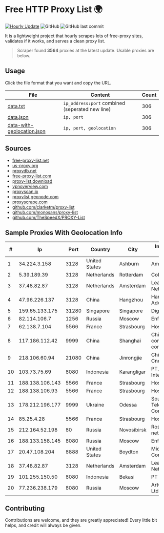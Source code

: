 
# Free HTTP Proxy List 🌍

[![Hourly Update](https://github.com/mertguvencli/http-proxy-list/actions/workflows/main.yml/badge.svg?branch=main)](https://github.com/mertguvencli/http-proxy-list/actions/workflows/main.yml)
![GitHub](https://img.shields.io/github/license/mertguvencli/http-proxy-list)
![GitHub last commit](https://img.shields.io/github/last-commit/mertguvencli/http-proxy-list)

It is a lightweight project that hourly scrapes lots of free-proxy sites, validates if it works, and serves a clean proxy list.


> Scraper found **3564** proxies at the latest update. Usable proxies are below.

## Usage

Click the file format that you want and copy the URL.


|File|Content|Count|
|----|-------|-----|
|[data.txt](https://raw.githubusercontent.com/mertguvencli/http-proxy-list/main/proxy-list/data.txt)|`ip_address:port` combined (seperated new line)|306|
|[data.json](https://raw.githubusercontent.com/mertguvencli/http-proxy-list/main/proxy-list/data.json)|`ip, port`|306|
|[data-with-geolocation.json](https://raw.githubusercontent.com/mertguvencli/http-proxy-list/main/proxy-list/data-with-geolocation.json)|`ip, port, geolocation`|306|

## Sources

* [free-proxy-list.net](https://free-proxy-list.net)
* [us-proxy.org](https://www.us-proxy.org)
* [proxydb.net](http://proxydb.net)
* [free-proxy-list.com](https://free-proxy-list.com/?page=&port=&type%5B%5D=http&type%5B%5D=https&up_time=0&search=Search)
* [proxy-list.download](https://www.proxy-list.download/HTTP)
* [vpnoverview.com](https://vpnoverview.com/privacy/anonymous-browsing/free-proxy-servers)
* [proxyscan.io](https://www.proxyscan.io)
* [proxylist.geonode.com](https://proxylist.geonode.com/api/proxy-list?limit=300&page=1&sort_by=lastChecked&sort_type=desc&protocols=http,https)
* [proxyscrape.com](https://api.proxyscrape.com/v2/?request=displayproxies&protocol=http&timeout=10000&country=all&ssl=all&anonymity=all)
* [github.com/clarketm/proxy-list](https://raw.githubusercontent.com/clarketm/proxy-list/master/proxy-list-raw.txt)
* [github.com/monosans/proxy-list](https://raw.githubusercontent.com/monosans/proxy-list/main/proxies/http.txt)
* [github.com/TheSpeedX/PROXY-List](https://raw.githubusercontent.com/TheSpeedX/PROXY-List/master/http.txt)


## Sample Proxies With Geolocation Info

|#|Ip|Port|Country|City|Internet Service Provider|
|-|--|----|-------|----|-------------------------|
|1|34.224.3.158|3128|United States|Ashburn|Amazon.com, Inc.|
|2|5.39.189.39|3128|Netherlands|Rotterdam|ColoCenter b.v.|
|3|37.48.82.87|3128|Netherlands|Amsterdam|LeaseWeb Netherlands B.V.|
|4|47.96.226.137|3128|China|Hangzhou|Hangzhou Alibaba Advertising Co|
|5|159.65.133.175|31280|Singapore|Singapore|DigitalOcean, LLC|
|6|82.114.106.7|1256|Russia|Moscow|Enforta-MSK|
|7|62.138.7.104|5566|France|Strasbourg|Host Europe Group|
|8|117.186.112.42|9999|China|Shanghai|China Mobile communications corporation|
|9|218.106.60.94|21080|China|Jinrongjie|China Unicom CncNet|
|10|103.73.75.69|8080|Indonesia|Karangligar|PT. Wahana Internet Nusantara|
|11|188.138.106.143|5566|France|Strasbourg|Host Europe GmbH|
|12|188.138.106.93|5566|France|Strasbourg|Host Europe GmbH|
|13|178.212.196.177|9999|Ukraine|Odessa|Southern Telecommunication Company Ltd.|
|14|85.25.4.28|5566|France|Strasbourg|Host Europe GmbH|
|15|212.164.52.198|80|Russia|Novosibirsk|Rostelecom networks|
|16|188.133.158.145|8080|Russia|Moscow|Enforta-MSK|
|17|20.47.108.204|8888|United States|Boydton|Microsoft Corporation|
|18|37.48.82.87|3128|Netherlands|Amsterdam|LeaseWeb Netherlands B.V.|
|19|101.255.150.50|8080|Indonesia|Bekasi|PT Remala Abadi|
|20|77.236.238.179|8080|Russia|Moscow|ArtCommunications Ltd.|



## Contributing

Contributions are welcome, and they are greatly appreciated! Every
little bit helps, and credit will always be given.

